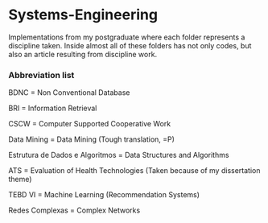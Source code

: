 # Systems-Engineering
Implementations from my postgraduate where each folder represents a discipline taken. Inside almost all of these folders has not only codes, but also an article resulting from discipline work.

### Abbreviation list
BDNC = Non Conventional Database

BRI = Information Retrieval

CSCW = Computer Supported Cooperative Work

Data Mining = Data Mining (Tough translation, =P)

Estrutura de Dados e Algoritmos = Data Structures and Algorithms

ATS = Evaluation of Health Technologies (Taken because of my dissertation theme)

TEBD VI = Machine Learning (Recommendation Systems)

Redes Complexas = Complex Networks
